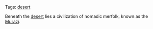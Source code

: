 Tags: [desert](Deserts)

Beneath the [desert](Deserts) lies a civilization of nomadic merfolk, known as the [Murazi](Murazi).
